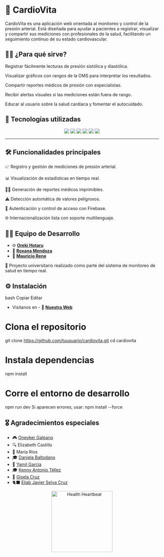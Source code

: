 # 💓 CardioVita
CardioVita es una aplicación web orientada al monitoreo y control de la presión arterial. Está diseñada para ayudar a pacientes a registrar, visualizar y compartir sus mediciones con profesionales de la salud, facilitando un seguimiento continuo de su estado cardiovascular.

## 👩‍⚕️ ¿Para qué sirve?
Registrar fácilmente lecturas de presión sistólica y diastólica.

Visualizar gráficos con rangos de la OMS para interpretar los resultados.

Compartir reportes médicos de presión con especialistas.

Recibir alertas visuales si las mediciones están fuera de rango.

Educar al usuario sobre la salud cardíaca y fomentar el autocuidado.

## 🧠 Tecnologías utilizadas

<div align="center"> <img src="https://img.shields.io/badge/React-20232A?style=for-the-badge&logo=react&logoColor=61DAFB" /> <img src="https://img.shields.io/badge/Vite-646CFF?style=for-the-badge&logo=vite&logoColor=white" /> <img src="https://img.shields.io/badge/Bootstrap-7952B3?style=for-the-badge&logo=bootstrap&logoColor=white" /> <img src="https://img.shields.io/badge/Firebase-FFCA28?style=for-the-badge&logo=firebase&logoColor=black" /> <img src="https://img.shields.io/badge/Jest-C21325?style=for-the-badge&logo=jest&logoColor=white" /> <img src="https://img.shields.io/badge/Google%20Analytics-E37400?style=for-the-badge&logo=googleanalytics&logoColor=white" /> </div>

 ---

##  🛠 Funcionalidades principales
📈 Registro y gestión de mediciones de presión arterial.

📊 Visualización de estadísticas en tiempo real.

🧑‍⚕️ Generación de reportes médicos imprimibles.

⚠️ Detección automática de valores peligrosos.

🔐 Autenticación y control de acceso con Firebase.

🌐 Internacionalización lista con soporte multilenguaje.

## 👨‍💻 Equipo de Desarrollo

- 🌐 [**Oreki Hotaru**](https://github.com/BrayanMontenegro) 
- 🧪 [**Roxana Mendoza**](https://github.com/Rocsanmenz)
- 🦦 [**Mauricio Rene**](https://github.com/Mauriciorene) 

🔬 Proyecto universitario realizado como parte del sistema de monitoreo de salud en tiempo real.

## ⚙️ Instalación

bash
Copiar
Editar
- Visitanos en - 🧪 [**Nuestra Web**](https://github.com/Rocsanmenz)
# Clona el repositorio
git clone https://github.com/tuusuario/cardiovita.git
cd cardiovita

# Instala dependencias
npm install

# Corre el entorno de desarrollo
npm run dev
Si aparecen errores, usar: npm install --force

## 🎖️ Agradecimientos especiales

- 🎮 [Oneyker Galeano](https://github.com/Oneyker21)
- 🔍 Elizabeth Castillo
- 🧭 María Ríos
- 🎓 [Daniela Baltodano](https://github.com/DanielaBaltodano)
- 🚀 [Yamil Garcia](https://github.com/Yamilgarcia) 
- 🎓 [Kenny Antonio Téllez](https://github.com/Atkenny)
- 🚀 [Gisela Cruz](https://github.com/Gisela3876) 
- 🐈‍⬛ [Eliab Javier Selva Cruz](https://github.com/eliabjselvacruz)

  
<div align="center"> <img src="https://media.tenor.com/k-WEhyqQGkgAAAAC/heart-beat-health.gif" width="200" alt="Health Heartbeat" /> </div>

